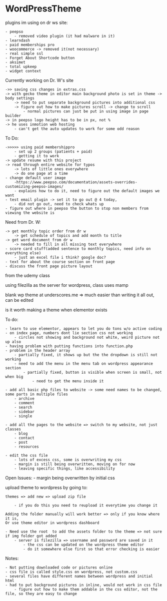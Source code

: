 # WordPressTheme



plugins im using on dr ws site:

	- peepso
		- removed video plugin (it had malware in it) 
	- learndash 
	- paid memberships pro
	- woocommerce -> removed it(not necessary)
	- real simple ssl
	- Forget About Shortcode button 
	- aksimet
	- total upkeep
	- widget context

Currently working on Dr. W's site 


	->> saving css changes in extras.css
	-> with gecko theme in editor main background photo is set in theme -> body settings
		-> need to put separate background pictures into additional css
		-> figure out how to make pictures scroll -> change to scroll
			- normal pictures can just be put in using image in page builder
	-> in peepso logo height has to be in px, not %
	-> he uses inmotion web hosting
		- can't get the auto updates to work for some odd reason
	
		
To Do:

	->>>>> using paid membershippro 
		- set up 2 groups (patients + paid)
		- getting it to work
	-> update resume with this project
	-> read through entire website for typos
		-> lots of little ones everywhere
		-> do one page at a time
	- change default user image
		-https://www.peepso.com/documentation/assets-overrides-customizing-peepso-images/ 
		- explains how to do it, need to figure out the default images we want
	- test email plugin -> set it to go out @ 4 today, 
		- did not go out, need to check whats up
	- figure out where in peepso the button to stop non members from viewing the website is

Need from Dr. W:

	-> get monthly topic order from dr w
		-> get schedule of topics and add month to title
	-> get word document from dr w
		-> needed to fill in all missing text everywhere 	
	- score card stuff(added sentence to monthly topics, need info on everything else)
		- just an excel file i think? google doc?
	- text for about the course section on front page
	- discuss the front page picture layout





from the udemy class

using filezilla as the server for wordpress, class uses mamp

blank wp theme at underscores.me
	 => much easier than writing it all out, can be edited 
	 
is it worth making a theme when elementor exists

To do: 

	- learn to use elementor, appears to let you do tons w/o active coding
	- on index page, numbers dont lie section css not working
		- circles not showing and background not white, weird picture not up also
	- having problem with putting functions into function.php
	- problem in the header array 
		- partially fixed, it shows up but the the dropdown is still not working
		- need to add the menu in the menu tab on wordpress appearance section
			- partially fixed, button is visible when screen is small, not when big
				- need to get the menu inside it

	- add all basic php files to website -> some need names to be changed, some parts in multiple files
		- archive
		- comment
		- search
		- sidebar
		- single
	
	- add all the pages to the website => switch to my website, not just classes
		- blog
		- contact
		- post
		- resources	
	
	- edit the css file
		- lots of excess css, some is overwriting my css
		- margin is still being overwritten, moving on for now
		- leaving specific things, like accessibility
		
		
Open Issues:
	- margin being overwritten by initial css
		

upload theme to wordpress by going to:

	themes => add new => upload zip file
	
		- if you do this you need to reupload it everytime you change it
		
	Adding the folder manually will work better => only if you know where it is, 
	Or use theme editor in wordpress dashboard
	
	- Need use the root  to add the assets folder to the theme => not sure if img folder got added
		- server is filezilla => username and password are saved in it
			- the css can be updated on the wordpress theme editor
			- do it somewhere else first so that error checking is easier

Notes:

	- Not putting downloaded code or pictures online
	- css file is called style.css on wordpress, not custom.css
	- several files have different names between wordpress and initial html
	- had to put background pictures in inline, would not work in css file
		- figure out how to make them addable in the css editor, not the file, so they are easy to change
